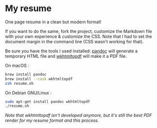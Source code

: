 # My resume

One page resume in a clean but modern format!

If you want to do the same, fork the project, customize the Markdown file with your own experience & customize the CSS. Note that I had to set the document margin in the command line (CSS wasn't working for that).

Be sure you have the tools I used installed: [pandoc](https://pandoc.org/) will generate a temporary HTML file and [wkhtmltopdf](https://wkhtmltopdf.org/) will make it a PDF file.

On macOS :

```zsh
brew install pandoc
brew install --cask wkhtmltopdf
zsh resume.sh
```

On Debian GNU/Linux :

```zsh
sudo apt-get install pandoc wkhtmltopdf
./resume.sh
```

_Note that wkhtmltopdf isn't developed anymore, but it's still the best PDF render for my resume format and this process._
